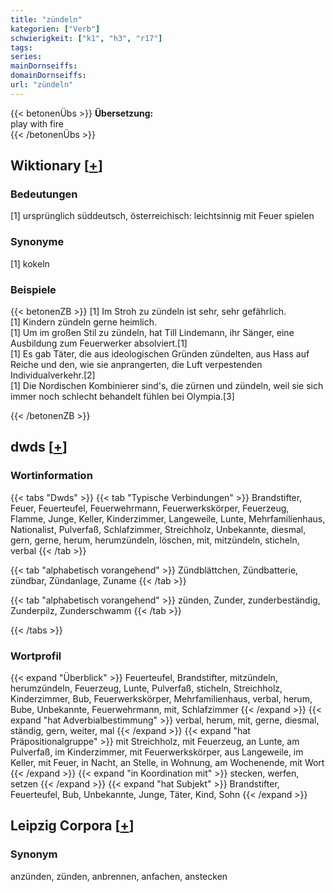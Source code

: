 ```yaml
---
title: "zündeln"
kategorien: ["Verb"]
schwierigkeit: ["k1", "h3", "r17"]
tags:
series:
mainDornseiffs:
domainDornseiffs:
url: "zündeln"
---
```


{{< betonenÜbs >}}
**Übersetzung:**  
play with fire  
{{< /betonenÜbs >}}

## Wiktionary [[+](https://de.wiktionary.org/wiki/zündeln)]

### Bedeutungen
[1] ursprünglich süddeutsch, österreichisch: leichtsinnig mit Feuer spielen  

### Synonyme
[1] kokeln  

### Beispiele
{{< betonenZB >}}
[1] Im Stroh zu zündeln ist sehr, sehr gefährlich.  
[1] Kindern zündeln gerne heimlich.  
[1] Um im großen Stil zu zündeln, hat Till Lindemann, ihr Sänger, eine Ausbildung zum Feuerwerker absolviert.[1]  
[1] Es gab Täter, die aus ideologischen Gründen zündelten, aus Hass auf Reiche und den, wie sie anprangerten, die Luft verpestenden Individualverkehr.[2]  
[1] Die Nordischen Kombinierer sind's, die zürnen und zündeln, weil sie sich immer noch schlecht behandelt fühlen bei Olympia.[3]  

{{< /betonenZB >}}


## dwds [[+](https://www.dwds.de/wb/zündeln)]

### Wortinformation
{{< tabs "Dwds" >}}
{{< tab "Typische Verbindungen" >}}
Brandstifter, Feuer, Feuerteufel, Feuerwehrmann, Feuerwerkskörper, Feuerzeug, Flamme, Junge, Keller, Kinderzimmer, Langeweile, Lunte, Mehrfamilienhaus, Nationalist, Pulverfaß, Schlafzimmer, Streichholz, Unbekannte, diesmal, gern, gerne, herum, herumzündeln, löschen, mit, mitzündeln, sticheln, verbal
{{< /tab >}}

{{< tab "alphabetisch vorangehend" >}}
Zündblättchen, Zündbatterie, zündbar, Zündanlage, Zuname
{{< /tab >}}

{{< tab "alphabetisch vorangehend" >}}
zünden, Zunder, zunderbeständig, Zunderpilz, Zunderschwamm
{{< /tab >}}

{{< /tabs >}}

### Wortprofil
{{< expand "Überblick" >}} Feuerteufel, Brandstifter, mitzündeln, herumzündeln, Feuerzeug, Lunte, Pulverfaß, sticheln, Streichholz, Kinderzimmer, Bub, Feuerwerkskörper, Mehrfamilienhaus, verbal, herum, Bube, Unbekannte, Feuerwehrmann, mit, Schlafzimmer {{< /expand >}}
{{< expand "hat Adverbialbestimmung" >}} verbal, herum, mit, gerne, diesmal, ständig, gern, weiter, mal {{< /expand >}}
{{< expand "hat Präpositionalgruppe" >}} mit Streichholz, mit Feuerzeug, an Lunte, am Pulverfaß, im Kinderzimmer, mit Feuerwerkskörper, aus Langeweile, im Keller, mit Feuer, in Nacht, an Stelle, in Wohnung, am Wochenende, mit Wort {{< /expand >}}
{{< expand "in Koordination mit" >}} stecken, werfen, setzen {{< /expand >}}
{{< expand "hat Subjekt" >}} Brandstifter, Feuerteufel, Bub, Unbekannte, Junge, Täter, Kind, Sohn {{< /expand >}}

## Leipzig Corpora [[+](https://corpora.uni-leipzig.de/en/res?word=zündeln&corpusId=deu_newscrawl-public_2018)]


### Synonym
anzünden, zünden, anbrennen, anfachen, anstecken

